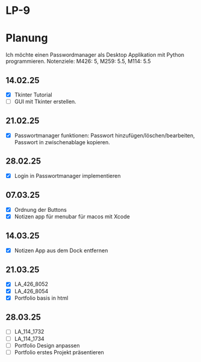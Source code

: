 # LP-9

# Planung
Ich möchte einen Passwordmanager als Desktop Applikation mit Python programmieren. 
Notenziele: M426: 5, M259: 5.5, M114: 5.5


## 14.02.25 
- [x] Tkinter Tutorial
- [ ] GUI mit Tkinter erstellen.
      
## 21.02.25
- [x] Passwortmanager funktionen: Passwort hinzufügen/löschen/bearbeiten, Passwort in zwischenablage kopieren.
      
## 28.02.25     
- [x] Login in Passwortmanager implementieren

## 07.03.25
- [x] Ordnung der Buttons
- [x] Notizen app für menubar für macos mit Xcode

## 14.03.25
- [x] Notizen App aus dem Dock entfernen

## 21.03.25
- [x] LA_426_8052
- [x] LA_426_8054
- [x] Portfolio basis in html

## 28.03.25
- [ ] LA_114_1732
- [ ] LA_114_1734
- [ ] Portfolio Design anpassen
- [ ] Portfolio erstes Projekt präsentieren

